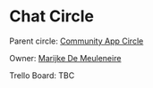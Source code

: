 # Chat Circle

Parent circle: [Community App Circle](/circles/community_app/community_app.md)

Owner: [Marijke De Meuleneire](tftech/marijke_de_meuleneire.md)

Trello Board: TBC